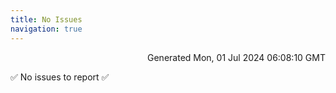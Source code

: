 ```yaml
---
title: No Issues
navigation: true
---
```


<p style="text-align:right;color:#cccs">
Generated Mon, 01 Jul 2024 06:08:10 GMT
</p>
<p>✅ No issues to report ✅</p>



